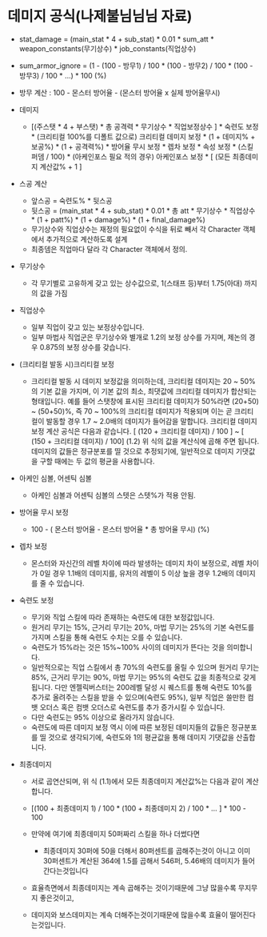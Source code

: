 # 데미지 공식(나제불님님님 자료)

- stat_damage = (main_stat * 4 + sub_stat) * 0.01 * sum_att * weapon_constants(무기상수) * job_constants(직업상수)

- sum_armor_ignore = (1 - (100 - 방무1) / 100 * (100 - 방무2) / 100 * (100 - 방무3) / 100 * …) * 100 (%)
- 방무 계산 : 100 - 몬스터 방어율 - (몬스터 방어율 x 실제 방어율무시)

- 데미지
    - [(주스탯 * 4 + 부스탯) * 총 공격력 * 무기상수 * 직업보정상수 ] * 숙련도 보정 *
	(크리티컬 100%를 디폴트 값으로) 크리티컬 데미지 보정 * (1 + 데미지% + 보공%) * (1 + 공격력%) *
	방어율 무시 보정 * 렙차 보정 * 속성 보정 * (스킬 퍼뎀 / 100) * 
	(아케인포스 필요 적의 경우) 아케인포스 보정 * [ (모든 최종데미지 계산값% + 1 ]


- 스공 계산
  - 앞스공 = 숙련도% * 뒷스공
  - 뒷스공 = (main_stat * 4 + sub_stat) * 0.01 * 총 att * 무기상수 * 직업상수 * (1 + patt%) * (1 + damage%) * (1 + final_damage%)
  - 무기상수와 직업상수는 재정의 필요없이 수식을 뒤로 빼서 각 Character 객체에서 추가적으로 계산하도록 설계
  - 최종뎀은 직업마다 달라 각 Character 객체에서 정의.


- 무기상수 
  - 각 무기별로 고유하게 갖고 있는 상수값으로, 1(스태프 등)부터 1.75(아대) 까지의 값을 가짐

- 직업상수
  - 일부 직업이 갖고 있는 보정상수입니다.
  - 일부 마법사 직업군은 무기상수와 별개로 1.2의 보정 상수를 가지며, 제논의 경우 0.875의 보정 상수를 갖습니다.

- (크리티컬 발동 시)크리티컬 보정
  - 크리티컬 발동 시 데미지 보정값을 의미하는데, 크리티컬 데미지는 20 ~ 50%의 기본 값을 가지며, 이 기본 값의 최소, 최댓값에 크리티컬 데미지가 합산되는 형태입니다. 예를 들어 스탯창에 표시된 크리티컬 데미지가 50%라면 (20+50) ~ (50+50)%, 즉 70 ~ 100%의 크리티컬 데미지가 적용되며 이는 곧 크리티컬이 발동할 경우 1.7 ~ 2.0배의 데미지가 들어감을 말합니다. 크리티컬 데미지 보정 계산 공식은 다음과 같습니다. [ (120 + 크리티컬 데미지) / 100 ] ~ [ (150 + 크리티컬 데미지) / 100]  (1.2) 위 식의 값을 계산식에 곱해 주면 됩니다. 데미지의 값들은 정규분포를 띨 것으로 추정되기에, 일반적으로 데미지 기댓값을 구할 때에는 두 값의 평균을 사용합니다.

- 아케인 심볼, 어센틱 심볼
  - 아케인 심볼과 어센틱 심볼의 스텟은 스텟%가 적용 안됨.

- 방어율 무시 보정
  - 100 - ( 몬스터 방어율 - 몬스터 방어율 * 총 방어율 무시) (%)

- 렙차 보정
  - 몬스터와 자신간의 레벨 차이에 따라 발생하는 데미지 차이 보정으로, 레벨 차이가 0일 경우 1.1배의 데미지를, 유저의 레벨이 5 이상 높을 경우 1.2배의 데미지를 줄 수 있습니다.

- 숙련도 보정
  - 무기와 직업 스킬에 따라 존재하는 숙련도에 대한 보정값입니다.
  - 원거리 무기는 15%, 근거리 무기는 20%, 마법 무기는 25%의 기본 숙련도를 가지며 스킬을 통해 숙련도 수치는 오를 수 있습니다.
  - 숙련도가 15%라는 것은 15%~100% 사이의 데미지가 뜬다는 것을 의미합니다.
  - 일반적으로는 직업 스킬에서 총 70%의 숙련도를 올릴 수 있으며 원거리 무기는 85%, 근거리 무기는 90%, 마법 무기는 95%의 숙련도 값을 최종적으로 갖게 됩니다.
	 다만 엔젤릭버스터는 200레벨 달성 시 퀘스트를 통해 숙련도 10%를 추가로 올려주는 스킬을 받을 수 있으며(숙련도 95%), 일부 직업은 쓸만한 컴뱃 오더스 혹은 컴뱃 오더스로 숙련도를 추가 증가시킬 수 있습니다.
  - 다만 숙련도는 95% 이상으로 올라가지 않습니다.
  - 숙련도에 따른 데미지 보정 역시 이에 따른 보정된 데미지들의 값들은 정규분포를 띨 것으로 생각되기에, 숙련도와 1의 평균값을 통해 데미지 기댓값을 산출합니다.

- 최종데미지
	- 서로 곱연산되며, 위 식 (1.1)에서 모든 최종데미지 계산값%는 다음과 같이 계산합니다.
  - [(100 + 최종데미지 1) / 100 * (100 + 최종데미지 2) / 100 * … ] * 100 - 100  

  - 만약에 여기에 최종데미지 50퍼짜리 스킬을 하나 더썼다면 
	- 최종데미지 30퍼에 50을 더해서 80퍼센트를 곱해주는것이 아니고 이미 30퍼센트가 계산된 364에 1.5를 곱해서 546퍼, 5.46배의 데미지가 들어간다는것입니다 
  - 효율측면에서 최종데미지는 계속 곱해주는 것이기때문에 그냥 많을수록 무지무지 좋은것이고,
  - 데미지와 보스데미지는 계속 더해주는것이기때문에 많을수록 효율이 떨어진다는것입니다.